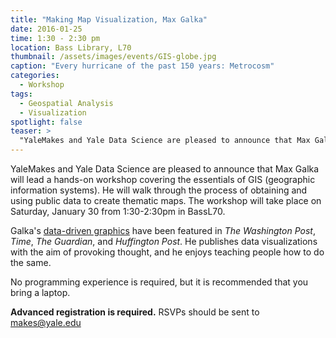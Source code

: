 ```yaml
---
title: "Making Map Visualization, Max Galka"
date: 2016-01-25 
time: 1:30 - 2:30 pm
location: Bass Library, L70
thumbnail: /assets/images/events/GIS-globe.jpg
caption: "Every hurricane of the past 150 years: Metrocosm"
categories: 
  - Workshop
tags:
  - Geospatial Analysis
  - Visualization
spotlight: false 
teaser: >
  "YaleMakes and Yale Data Science are pleased to announce that Max Galka will lead a hands-on workshop covering the essentials of GIS (geographic information systems). He will walk through the process..."
---
```


YaleMakes and Yale Data Science are pleased to announce that Max Galka will lead a hands-on workshop covering the essentials of GIS (geographic information systems). He will walk through the process of obtaining and using public data to create thematic maps. The workshop will take place on Saturday, January 30 from 1:30-2:30pm in BassL70.
   
Galka's [data-driven graphics](http://metrocosm.com) have been featured in *The Washington Post*, *Time*, *The Guardian*, and *Huffington Post*. He publishes data visualizations with the aim of provoking thought, and he enjoys teaching people how to do the same.
   
No programming experience is required, but it is recommended that you bring a laptop.

**Advanced registration is required.**
RSVPs should be sent to [makes@yale.edu](mailto:makes@yale.edu)